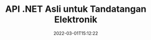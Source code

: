 ---
############################# Static ############################
layout: "product"
date: 2022-03-01T15:12:22
draft: false
#operation: 
#signaturetype: 
#fileformat: 
#productName: Java
lang: ms
#productCode: java
#otherformats: 
#breadcrumb: Put  signature on  for Java
product: "Signature"
product_tag: "signature"
platform: ".NET"
platform_tag: "net"

############################# Head ############################
head_title: "API Tandatangan Digital BERSIH - Tanda Elektronik PDF Word Excel Imej"
head_description: "API tandatangan digital C# .NET, perpustakaan eSignature untuk menandatangani PDF, Word, hamparan Excel, PowerPoint, imej & format dokumen grafik secara elektronik."

############################# Header ############################
title: "API .NET Asli untuk Tandatangan Elektronik"
description: "Tambahkan Tandatangan Digital pada Format Dokumen & Laksanakan Jenis eTandatangan yang popular (Teks, Imej, Kod QR, Kod Bar, Setem & Metadata) dalam Aplikasi .NET."
button:
    enable: true

############################# SubMenu ############################
submenu:
    enable: true
    
    left:
        img_alt: "GroupDocs.Signature for .NET"
        image: "https://www.groupdocs.cloud/templates/groupdocs/images/product-logos/groupdocs-signature-net.png"
        product: "GroupDocs.Signature"
        platform: ".NET"

    middle:
        button:
            # button loop
            - link: "#overview"
              text: "Gambaran keseluruhan"

            # button loop
            - link: "#features"
              text: "ciri-ciri"

            # button loop
            - link: "#support"
              text: "Sokongan"

            # button loop
            - link: "https://products.groupdocs.app/signature"
              text: "Demo Langsung"

            # button loop
            - link: "https://purchase.groupdocs.com/pricing/signature/net"
              text: "penentuan harga"

    right:
        link_download: "https://downloads.groupdocs.com/signature"
        link_learn: "https://docs.groupdocs.com/signature/net/"
        link_buy: "https://purchase.groupdocs.com"

############################# Overview ############################
overview:
    enable: true
    content: |
      Gunakan GroupDocs.Signature untuk API .NET untuk membina aplikasi dalam C#, ASP.NET dan teknologi berasaskan .NET lain, yang membolehkan anda menandatangani dokumen perniagaan digital seperti PDF, Microsoft Word, hamparan Excel, persembahan PowerPoint, imej, OpenDocument dan format fail standard industri lain tanpa perlu memasang sebarang perisian tambahan. Pustaka tandatangan elektronik ini mudah digunakan dan Pembangun .NET boleh dengan mudah menambah ciri tandatangan digital termaju dalam aplikasi mereka, memperkasakan pengguna untuk menandatangani, mencari dan mengesahkan e-Tandatangan dengan selamat daripada format dokumen yang popular. Ia menyokong pelaksanaan pelbagai jenis tandatangan seperti teks, imej, kod bar, kod QR, medan borang, setem dan metadata.  

      API tandatangan dokumen memperkasakan anda dengan pilihan carian yang mudah dan lanjutan untuk mencari tandatangan anda yang diperlukan pada dokumen dalam sekelip mata. Pilihan untuk menggunakan penggayaan tandatangan, pengurusan penampilan dan menyesuaikan sifat tandatangan seperti dimensi, bayangan, penjajaran dan banyak lagi juga boleh dilakukan dengan API tandatangan dokumen yang kaya dengan ciri ini.  

      GroupDocs.Signature untuk .NET boleh digunakan dalam mana-mana persekitaran pembangunan yang menyokong platform .NET. Ia serasi dengan semua bahasa berasaskan .NET dan menyokong sistem pengendalian popular (Windows, Linux, MacOS) di mana rangka kerja Mono atau .NET (termasuk Teras .NET) boleh dipasang.
    tabs:
      enable: true
      
      ## TAB ONE ##
      tab_one:
        description: |
          Berikut ialah gambaran keseluruhan GroupDocs.Signature untuk .NET:
      
        left:
          enable: true
          icon: "fab fa-html5"
          title: "Jenis Tandatangan"
          content: |
            * Tandatangan Teks
            * Tandatangan Imej
            * Tandatangan Digital
            * Tandatangan Kod QR
            * Tandatangan Kod Bar
            * Tandatangan Setem
            * Tandatangan Metadata
      
      ## TAB TWO ##
      tab_two:
        description: |
          GroupDocs.Signature untuk .NET menyokong menandatangani semua format dokumen popular. Dengan hanya beberapa baris kod, tambahkan tandatangan PDF, Microsoft Office Word, hamparan Excel, Imej, HTML, e-mel Outlook, OneNote, Projek dan keupayaan menandatangani grafik dalam aplikasi .NET anda. [Format dokumen yang disokong.](https://docs.groupdocs.com/signature/net/supported-document-formats/)

        left:
          enable: true
          table:
            # table loop
            - title: "Microsoft Office"
              content: |
                * **Word:** DOC, DOCX, DOCM, DOT, DOTX, DOTM, RTF, TXT
                * **Excel:** XLS, XLSX, XLSM, XLSB, XLTM, XLT, XLTM, XLTX, XLAM, SXC, SpreadsheetML
                * **PowerPoint:** PPT, PPTX, PPS, PPSX, PPSM, POT, POTM, POTX, PPTM

        right:
          enable: true
          table:
            # table loop
            - title: "Images & Other Formats"
              content: |
                * **Imej**: JPG, BMP, PNG, TIFF, GIF, DCM, WEBP
                * **OpenDocument**: ODT, OTT, OTS, ODS, ODP, OTP, ODG
                * **Jpeg2000**: JP2, JPF, JPX, J2K, J2C, JPM
                * **Metafiles**: EMF, WMF, CMX
                * **Mudah alih**: PDF
                * **Grafik Vektor Boleh Skala**: CDR, SVG
                * **Adobe Photoshop**: PSD
                * **Lain-lain**: DJVU

      ## TAB THREE ##
      tab_three:
        description: |
          GroupDocs.Signature untuk .NET menyokong Sistem Operasi, Rangka Kerja & Pengurus Pakej berikut:
        
        left:
          enable: true
          table:
            # table loop
            - icon: "fab fa-windows"
              title: "Sistem operasi"
              content: |
                * Windows Desktop
                * Windows Server
                * Windows Azure
                * Linux
                * MacOS

            # table loop
            - icon: "fas fa-code"
              title: "Rangka Kerja yang Disokong"
              content: |
                * .NET Framework 2.0 or higher
                * Mono Framework 1.2 or higher
                * .NET Standard 2.0
                * .NET Core 2.0
                * .NET Core 2.1

        right:
          enable: true
          table:
            # table loop
            - icon: "fas fa-box"
              title: "Pengurus Pakej"
              content: |
                * NuGet

            # table loop
            - icon: "fas fa-tools"
              title: "Persekitaran Pembangunan"
              content: |
                * Microsoft Visual Studio
                * Xamarin.Android
                * Xamarin.IOS
                * Xamarin.Mac
                * MonoDevelop

############################# Features ############################
features:
    enable: true
    title: "GroupDocs.Tandatangan untuk Ciri .NET"

    feature:
      # feature loop
      - icon: "fas fa-copy"
        content: "Cipta, Cari, Kemas Kini, Sembunyikan, Sahkan dan Padam e-Tandatangan daripada Format Dokumen yang Disokong"

      # feature loop
      - icon: "fas fa-eye"
        content: "Tentukan Tandatangan Elektronik Lanjutan XML (XAdES) untuk Hamparan Excel"

      # feature loop
      - icon: "fas fa-bolt"
        content: "Dapatkan Kandungan Imej daripada Dokumen yang Ditandatangani dengan Kod QR, Kod Bar & Tandatangan Imej"
      
      # feature loop
      - icon: "fas fa-file-powerpoint"
        content: "Tetapkan Tinggi, Lebar, Jidar & Penjajaran untuk Teks atau Imej Tandatangan & Tempat pada Halaman Tertentu"

      # feature loop
      - icon: "fas fa-code"
        content: "Cari, Sahkan dan Tandatangan Dokumen Persembahan PowerPoint Secara Digital"

      # feature loop
      - icon: "fas fa-cloud"
        content: "Tandatangani Format Dokumen Pemprosesan Perkataan dengan Tera Air Teks Asli"

      # feature loop
      - icon: "fas fa-remove-format"
        content: "Menyokong Sudut Bulat untuk Jenis Tandatangan Setem Segi Empat"

      # feature loop
      - icon: "fas fa-comment-slash"
        content: "Gunakan Teks atau Tandatangan Imej pada Helaian Excel Tertentu atau Tetapkan eSignature pada semua Helaian"

      # feature loop
      - icon: "fas fa-location-arrow"
        content: "Tentukan Nombor Baris & Lajur Tertentu untuk Meletakkan Teks atau Tandatangan Imej dalam Helaian Excel"

      # feature loop
      - icon: "fas fa-border-all"
        content: "Gunakan Bayangan pada Tandatangan Teks dalam Microsoft PowerPoint & Sediakan Warna, Sudut & Ketelusannya"

      # feature loop
      - icon: "fas fa-wrench"
        content: "Konfigurasikan Gaya Sempadan Tandatangan Teks & Pilihan Fon untuk Helaian Excel"

      # feature loop
      - icon: "fas fa-columns"
        content: "Tetapkan Jenis Tandatangan Imej, mis. Bulat atau Segi Empat & Konfigurasikan Margin, Warna Fon, Putaran"

      # feature loop
      - icon: "fas fa-file-word"
        content: "Gunakan Sijil Digital pada Dokumen, Hamparan & Fail PDF dengan Talian Tandatangan"

      # feature loop
      - icon: "fas fa-envelope"
        content: "Lakukan Tetapan Warna, Gunakan Ketelusan & Putaran pada Tandatangan Teks"

      # feature loop
      - icon: "fas fa-print"
        content: "Sediakan Pilihan Kecerahan & Skala Kelabu & Tentukan Inden Tandatangan Imej dalam Imej"

      # feature loop
      - icon: "fas fa-file-archive"
        content: "Benamkan Objek Tersuai, Serialkan serta Sulitkan dan Nyahsulit Nilai Tandatangan Metadata Dokumen PDF"

      # feature loop
      - icon: "fas fa-lock"
        content: "Sembunyikan, Alih Keluar atau Sesuaikan Kemunculan Tandatangan Digital daripada Dokumen PDF"

      # feature loop
      - icon: "fas fa-file-code"
        content: "Tandatangani Dokumen PDF dengan Medan Borang Digital dan Tandatangan Teks sebagai Imej, Anotasi, Pelekat atau Tera Air"
      
      # feature loop
      - icon: "fas fa-fill-drip"
        content: "Letakkan Tandatangan Teks ke dalam Medan Borang MS Word & Dokumen PDF"

      # feature loop
      - icon: "fas fa-file-excel"
        content: "Tentukan Halaman Sewenang-wenangnya Dokumen untuk Memproses Tandatangan atau Pengesahan Lanjutan eSignature untuk Fail Word"

      # feature loop
      - icon: "fas fa-heading"
        content: "Simpan Fail Imej Bertandatangan dalam Format Berbeza & Eksport Hamparan Bertandatangan sebagai Imej atau TIFF Berbilang Halaman"

      # feature loop
      - icon: "fas fa-project-diagram"
        content: "Berikan, Ubah Suai & Alih Keluar Kata Laluan kepada Fail yang Ditandatangani & Gunakan eTandatangan pada Fail yang Dilindungi Kata Laluan"

      # feature loop
      - icon: "fas fa-cube"
        content: "Lembaran Kerja eSign, Slaid PowerPoint, Dokumen Word & Imej dengan Objek Tersuai dalam Metadata"

      # feature loop
      - icon: "fab fa-uncharted"
        content: "Sediakan Gaya Berus Tandatangan sebagai Pepejal, Tekstur, Kecerunan Linear & Kecerunan Jejari"

      # feature loop
      - icon: "fab fa-uncharted"
        content: "Tandatangani Dokumen dengan Teks atau Data Kod QR Disulitkan Tersuai"

      # feature loop
      - icon: "fab fa-uncharted"
        content: "Cari & Tandatangani Fail dengan Format DjVu sebagai Dokumen Imej"

      # feature loop
      - icon: "fab fa-uncharted"
        content: "Ekstrak Maklumat Dokumen, cth., Pengiraan Halaman, melalui URL Fail"

      # feature loop
      - icon: "fab fa-uncharted"
        content: "Cari, Tandatangan & Sahkan Fail CorelDraw sebagai Dokumen Imej"

      # feature loop
      - icon: "fab fa-uncharted"
        content: "Simpan Sejarah Maklumat Tandatangan yang Diproses atau Dipadam Disimpan dalam Metadata"

      # feature loop
      - icon: "fab fa-uncharted"
        content: "Tambah Objek Data Tersuai, VCard atau Objek E-mel pada Kod QR & Sahkan Kod QR Disulitkan dalam Fail PDF"

    more_feature:
      # more_feature_loop
      - title: "Tambah Tandatangan Digital dengan Mudah"
        content: |
          GroupDocs.Signature untuk API .NET membolehkan anda menambah pelbagai jenis tandatangan pada format fail yang disokong. Jenis tandatangan, seperti Teks, Imej, Digital, Setem, Kod QR, Kod Bar dan Metadata boleh digunakan menggunakan GroupDocs.Signature untuk .NET. Contoh kod berikut menunjukkan cara menggunakan tandatangan teks pada dokumen PDF:

          ```cs
          using (Signature signature = new Signature("D:\\sample.pdf"))
          {
          TextSignOptions options = new TextSignOptions("John Smith")
          {
          // tetapkan warna teks
          ForeColor = Color.Red
          };
          // menandatangani dokumen untuk difailkan
          signature.Sign("D:\\signed.pdf", options);
          }
          ```

      # more_feature_loop
      - title: "Jenis Tandatangan Kod Bar yang Disokong"
        content: |
          API manipulasi tandatangan kami menawarkan anda ciri untuk menggunakan tandatangan kod bar pada format dokumen yang disokong. GroupDocs.Signature untuk .NET menyokong pelbagai jenis kod bar, seperti, Code128, Code39Extended, Code39Standard, EAN14, EAN8, ITF14, UPCA dan UPCE. Objek statik bernama "AllTypes" juga disediakan untuk menyokong semua jenis kod bar berdaftar.

      # more_feature_loop
      - title: "Cari Tandatangan & Sijil"
        content: |
          GroupDocs.Signature untuk API .NET, membolehkan anda mencari sijil Digital daripada dokumen Word, hamparan Excel dan fail PDF. Anda juga boleh mengambil semua sijil digital yang didaftarkan dalam sistem. Tandatangan metadata juga boleh dicari dalam dokumen Word, hamparan Excel, imej dan fail PDF, menggunakan GroupDocs.Signature untuk API .NET.  

          Melalui GroupDocs.Signature untuk API .NET, anda boleh mencari tandatangan Kod QR dan Kod Bar dalam mana-mana dokumen, pembentangan, hamparan, imej serta fail PDF dan mengambil kemajuan carian. Anda juga boleh mencari objek data tersuai daripada dokumen yang ditandatangani dengan Tandatangan Kod QR.

      # more_feature_loop
      - title: "Pilihan Carian Terperinci untuk Kod Bar"
        content: |
          Anda boleh mencari dan mencari kod bar yang diperlukan melalui API GroupDocs.Signature for.NET dengan mudah, kerana API tandatangan kami menawarkan pilihan carian lanjutan. Ini membolehkan anda mencari kod bar pada halaman tertentu, mencari di seluruh dokumen, menentukan halaman berbeza untuk dicari (pertama, terakhir, genap, ganjil), mencari kod bar jenis pengekodan tertentu, mencari kod bar berdasarkan rentetan teks tertentu atau mencari kod bar berdasarkan rentetan dengan pilihan "mengandungi".

############################# Support ############################
support:
    enable: true

############################# Solutions ############################
solutions:
    enable: true
    title: "GroupDocs.Signature menawarkan API tandatangan dokumen untuk persekitaran pembangunan popular yang lain"

    solution:
        # solution loop
        - img_alt: "GroupDocs.Signature for Java"
          image: "https://www.groupdocs.cloud/templates/groupdocs/images/product-logos/groupdocs-signature-java.png"
          product: "GroupDocs.Signature"
          platform: "Java"
          link: "/signature/java/"

############################# Back to top ###############################
back_to_top:
  enable: true
---